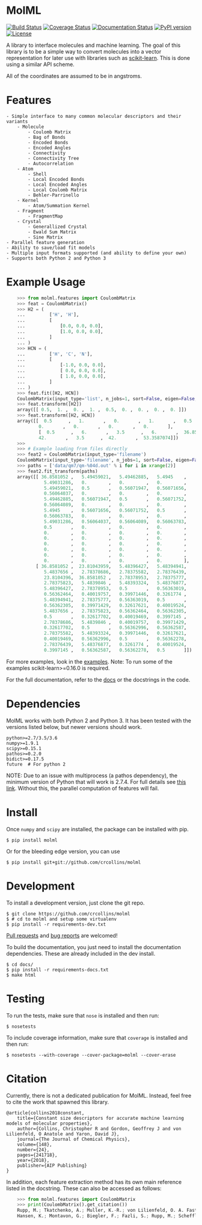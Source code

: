 MolML
=====
[![Build Status](https://travis-ci.org/crcollins/molml.svg?branch=master)](https://travis-ci.org/crcollins/molml)
[![Coverage Status](https://coveralls.io/repos/github/crcollins/molml/badge.svg?branch=master)](https://coveralls.io/github/crcollins/molml?branch=master)
[![Documentation Status](https://readthedocs.org/projects/molml/badge/?version=latest)](http://molml.readthedocs.io/en/latest/?badge=latest)
[![PyPI version](https://img.shields.io/pypi/v/MolML.svg?style=flat)](http://pypi.python.org/pypi/MolML)
[![License](https://img.shields.io/pypi/l/MolML.svg?style=flat)](https://github.com/crcollins/molml/blob/master/LICENSE.txt)

A library to interface molecules and machine learning. The goal of this library is to be a simple way to convert molecules into a vector representation for later use with libraries such as [scikit-learn](http://scikit-learn.org/). This is done using a similar API scheme.

All of the coordinates are assumed to be in angstroms.


Features
========


    - Simple interface to many common molecular descriptors and their variants
        - Molecule
            - Coulomb Matrix
            - Bag of Bonds
            - Encoded Bonds
            - Encoded Angles
            - Connectivity
            - Connectivity Tree
            - Autocorrelation
        - Atom
            - Shell
            - Local Encoded Bonds
            - Local Encoded Angles
            - Local Coulomb Matrix
            - Behler-Parrinello
        - Kernel
            - Atom/Summation Kernel
        - Fragment
            - FragmentMap
        - Crystal
            - Generallized Crystal
            - Ewald Sum Matrix
            - Sine Matrix
    - Parallel feature generation
    - Ability to save/load fit models
    - Multiple input formats supported (and ability to define your own)
    - Supports both Python 2 and Python 3


Example Usage
=============

```python
    >>> from molml.features import CoulombMatrix
    >>> feat = CoulombMatrix()
    >>> H2 = (
    ...         ['H', 'H'],
    ...         [
    ...             [0.0, 0.0, 0.0],
    ...             [1.0, 0.0, 0.0],
    ...         ]
    ... )
    >>> HCN = (
    ...         ['H', 'C', 'N'],
    ...         [
    ...             [-1.0, 0.0, 0.0],
    ...             [ 0.0, 0.0, 0.0],
    ...             [ 1.0, 0.0, 0.0],
    ...         ]
    ... )
    >>> feat.fit([H2, HCN])
    CoulombMatrix(input_type='list', n_jobs=1, sort=False, eigen=False, drop_values=False, only_lower_triangle=False)
    >>> feat.transform([H2])
    array([[ 0.5,  1. ,  0. ,  1. ,  0.5,  0. ,  0. ,  0. ,  0. ]])
    >>> feat.transform([H2, HCN])
    array([[  0.5      ,   1.       ,   0.       ,   1.       ,   0.5      ,
            0.       ,   0.       ,   0.       ,   0.       ],
            [  0.5      ,   6.       ,   3.5      ,   6.       ,  36.8581052,
            42.       ,   3.5      ,  42.       ,  53.3587074]])
    >>>
    >>> # Example loading from files directly
    >>> feat2 = CoulombMatrix(input_type='filename')
    CoulombMatrix(input_type='filename', n_jobs=1, sort=False, eigen=False, drop_values=False, only_lower_triangle=False)
    >>> paths = ['data/qm7/qm-%04d.out' % i for i in xrange(2)]
    >>> feat2.fit_transform(paths)
    array([[ 36.8581052 ,   5.49459021,   5.49462885,   5.4945    ,
              5.49031286,   0.        ,   0.        ,   0.        ,
              5.49459021,   0.5       ,   0.56071947,   0.56071656,
              0.56064037,   0.        ,   0.        ,   0.        ,
              5.49462885,   0.56071947,   0.5       ,   0.56071752,
              0.56064089,   0.        ,   0.        ,   0.        ,
              5.4945    ,   0.56071656,   0.56071752,   0.5       ,
              0.56063783,   0.        ,   0.        ,   0.        ,
              5.49031286,   0.56064037,   0.56064089,   0.56063783,
              0.5       ,   0.        ,   0.        ,   0.        ,
              0.        ,   0.        ,   0.        ,   0.        ,
              0.        ,   0.        ,   0.        ,   0.        ,
              0.        ,   0.        ,   0.        ,   0.        ,
              0.        ,   0.        ,   0.        ,   0.        ,
              0.        ,   0.        ,   0.        ,   0.        ,
              0.        ,   0.        ,   0.        ,   0.        ],
           [ 36.8581052 ,  23.81043959,   5.48396427,   5.48394941,
              5.4837656 ,   2.78378686,   2.78375582,   2.78376439,
              23.8104396,  36.8581052 ,   2.78378953,   2.78375777,
              2.78375823,   5.4839846 ,   5.48393324,   5.48376877,
              5.48396427,   2.78378953,   0.5       ,   0.56363019,
              0.56362464,   0.40019757,   0.39971446,   0.3261774 ,
              5.48394941,   2.78375777,   0.56363019,   0.5       ,
              0.56362305,   0.39971429,   0.32617621,   0.40019524,
              5.4837656 ,   2.78375823,   0.56362464,   0.56362305,
              0.5       ,   0.32617702,   0.40019469,   0.3997145 ,
              2.78378686,   5.4839846 ,   0.40019757,   0.39971429,
              0.32617702,   0.5       ,   0.56362996,   0.56362587,
              2.78375582,   5.48393324,   0.39971446,   0.32617621,
              0.40019469,   0.56362996,   0.5       ,   0.56362278,
              2.78376439,   5.48376877,   0.3261774 ,   0.40019524,
              0.3997145 ,   0.56362587,   0.56362278,   0.5       ]])
```

For more examples, look in the [examples](https://github.com/crcollins/molml/tree/master/examples). Note: To run some of the examples scikit-learn>=0.16.0 is required.

For the full documentation, refer to the [docs](http://molml.readthedocs.io) or the docstrings in the code.


Dependencies
============

MolML works with both Python 2 and Python 3. It has been tested with the versions listed below, but newer versions should work.

    python>=2.7/3.5/3.6
    numpy>=1.9.1
    scipy>=0.15.1
    pathos>=0.2.0
    bidict>=0.17.5
    future  # For python 2


NOTE: Due to an issue with multiprocess (a pathos dependency), the minimum version of Python that will work is 2.7.4. For full details see [this link](https://github.com/uqfoundation/multiprocess/issues/11). Without this, the parallel computation of features will fail.


Install
=======

Once `numpy` and `scipy` are installed, the package can be installed with pip.

    $ pip install molml

Or for the bleeding edge version, you can use

    $ pip install git+git://github.com/crcollins/molml


Development
===========

To install a development version, just clone the git repo.

    $ git clone https://github.com/crcollins/molml
    $ # cd to molml and setup some virtualenv
    $ pip install -r requirements-dev.txt

[Pull requests](https://github.com/crcollins/molml/pulls) and [bug reports](https://github.com/crcollins/molml/issues) are welcomed!

To build the documentation, you just need to install the documentation dependencies. These are already included in the dev install.

    $ cd docs/
    $ pip install -r requirements-docs.txt
    $ make html

Testing
=======

To run the tests, make sure that `nose` is installed and then run:

    $ nosetests

To include coverage information, make sure that `coverage` is installed and then run:

    $ nosetests --with-coverage --cover-package=molml --cover-erase

Citation
========

Currently, there is not a dedicated publication for MolML. Instead, feel free to cite the work that spawned this library.


    @article{collins2018constant,
        title={Constant size descriptors for accurate machine learning models of molecular properties},
        author={Collins, Christopher R and Gordon, Geoffrey J and von Lilienfeld, O Anatole and Yaron, David J},
        journal={The Journal of Chemical Physics},
        volume={148},
        number={24},
        pages={241718},
        year={2018},
        publisher={AIP Publishing}
    }


In addition, each feature extraction method has its own main reference listed in the docstring. These can also be accessed as follows:

```python
    >>> from molml.features import CoulombMatrix
    >>> print(CoulombMatrix().get_citation())
    Rupp, M.; Tkatchenko, A.; Muller, K.-R.; von Lilienfeld, O. A. Fast and Accurate Modeling of Molecular Atomization Energies with Machine Learning. Phys. Rev. Lett. 2012, 108, 058301.
    Hansen, K.; Montavon, G.; Biegler, F.; Fazli, S.; Rupp, M.; Scheffler, M.; von Lilienfeld, O. A.; Tkatchenko, A.; Muller, K.-R. Assessment and Validation of Machine Learning Methods for Predicting Molecular Atomization Energies. J. Chem. Theory Comput. 2013, 9, 3404-3419.
```
